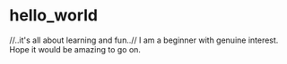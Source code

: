 # hello_world
//..it's all about learning and fun..//
I am a beginner with genuine interest.
Hope it would be amazing to go on.
